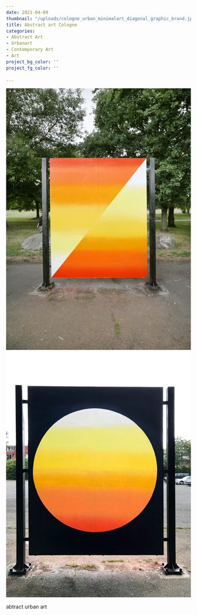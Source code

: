 ```yaml
---
date: 2021-04-09
thumbnail: "/uploads/cologne_urban_minimalart_diagonal_graphic_brand.jpg"
title: Abstract art Cologne
categories:
- Abstract Art
- Urbanart
- Contemporary Art
- Art
project_bg_color: ''
project_fg_color: ''

---
```

![](/uploads/cologne_urban_minimalart_diagonal_graphic_brand.jpg)![](/uploads/cologne_urban_art_sun_minimalart_brand.jpg)

abtract urban art 